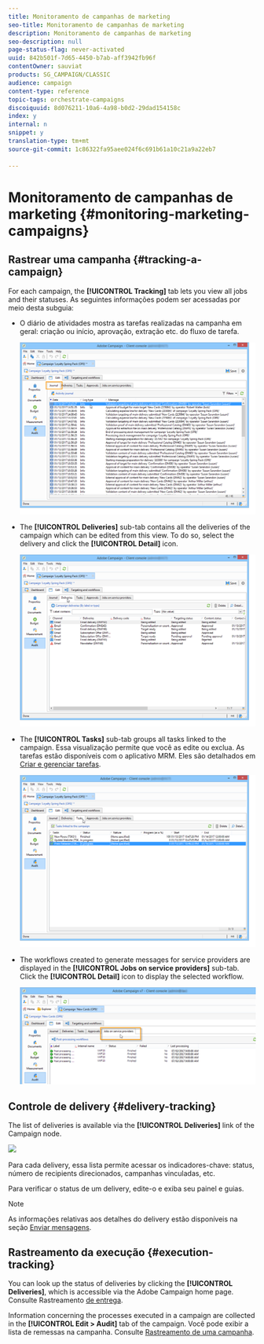 ```yaml
---
title: Monitoramento de campanhas de marketing
seo-title: Monitoramento de campanhas de marketing
description: Monitoramento de campanhas de marketing
seo-description: null
page-status-flag: never-activated
uuid: 842b501f-7d65-4450-b7ab-aff3942fb96f
contentOwner: sauviat
products: SG_CAMPAIGN/CLASSIC
audience: campaign
content-type: reference
topic-tags: orchestrate-campaigns
discoiquuid: 8d076211-10a6-4a98-b0d2-29dad154158c
index: y
internal: n
snippet: y
translation-type: tm+mt
source-git-commit: 1c86322fa95aee024f6c691b61a10c21a9a22eb7

---
```



# Monitoramento de campanhas de marketing {#monitoring-marketing-campaigns}

## Rastrear uma campanha {#tracking-a-campaign}

For each campaign, the **[!UICONTROL Tracking]** tab lets you view all jobs and their statuses. As seguintes informações podem ser acessadas por meio desta subguia:

* O diário de atividades mostra as tarefas realizadas na campanha em geral: criação ou início, aprovação, extração etc. do fluxo de tarefa.

   ![](assets/s_ncs_user_op_edit_exe_tab_a.png)

* The **[!UICONTROL Deliveries]** sub-tab contains all the deliveries of the campaign which can be edited from this view. To do so, select the delivery and click the **[!UICONTROL Detail]** icon.

   ![](assets/s_ncs_user_op_edit_exe_tab_b.png)

* The **[!UICONTROL Tasks]** sub-tab groups all tasks linked to the campaign. Essa visualização permite que você as edite ou exclua. As tarefas estão disponíveis com o aplicativo MRM. Eles são detalhados em [Criar e gerenciar tarefas](../../campaign/using/creating-and-managing-tasks.md).

   ![](assets/s_ncs_user_op_edit_exe_tab_e.png)

* The workflows created to generate messages for service providers are displayed in the **[!UICONTROL Jobs on service providers]** sub-tab. Click the **[!UICONTROL Detail]** icon to display the selected workflow.

   ![](assets/s_ncs_user_op_edit_exe_tab_d.png)

## Controle de delivery {#delivery-tracking}

The list of deliveries is available via the **[!UICONTROL Deliveries]** link of the Campaign node.

![](assets/s_ncs_user_op_del_state_from_homepage.png)

Para cada delivery, essa lista permite acessar os indicadores-chave: status, número de recipients direcionados, campanhas vinculadas, etc.

Para verificar o status de um delivery, edite-o e exiba seu painel e guias.

>[!NOTE]
>
>As informações relativas aos detalhes do delivery estão disponíveis na seção [Enviar mensagens](../../delivery/using/about-message-tracking.md).

## Rastreamento da execução {#execution-tracking}

You can look up the status of deliveries by clicking the **[!UICONTROL Deliveries]**, which is accessible via the Adobe Campaign home page. Consulte Rastreamento [de entrega](#delivery-tracking).

Information concerning the processes executed in a campaign are collected in the **[!UICONTROL Edit > Audit]** tab of the campaign. Você pode exibir a lista de remessas na campanha. Consulte [Rastreamento de uma campanha](#tracking-a-campaign).
